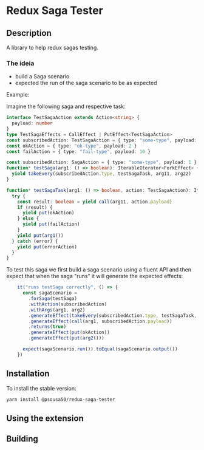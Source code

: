 # Redux Saga Tester

## Description

A library to help redux sagas testing.

### The ideia

- build a Saga scenario
- expected the run of the saga scenario to be as expected

Example:

Imagine the following saga and respective task:

```typescript
interface TestSagaAction extends Action<string> {
  payload: number
}
type TestSagaEffects = CallEffect | PutEffect<TestSagaAction>
const subscribedAction: TestSagaAction = { type: "some-type", payload: 1 }
const okAction = { type: "ok-type", payload: 2 }
const failAction = { type: "fail-type", payload: 10 }

const subscribedAction: SagaAction = { type: "some-type", payload: 1 }
function* testSaga(arg1: () => boolean): IterableIterator<ForkEffect> {
  yield takeEvery(subscribedAction.type, testSagaTask, arg11, arg22)
}

function* testSagaTask(arg1: () => boolean, action: TestSagaAction): IterableIterator<TestSagaEffects> {
  try {
    const result: boolean = yield call(arg11, action.payload)
    if (result) {
      yield put(okAction)
    } else {
      yield put(failAction)
    }
    yield put(arg1())
  } catch (error) {
    yield put(errorAction)
  }
}
```

To test this saga we first build a saga scenario using a fluent API and then expect that when the saga "runs" it will generate the expected effects:

```typescript
    it("runs testSaga correctly", () => {
      const sagaScenario =
        .forSaga(testSaga)
        .withAction(subscribedAction)
        .withArgs(arg1, arg2)
        .generateEffect(takeEvery(subscribedAction.type, testSagaTask, arg1, arg2))
        .generateEffect(call(arg1, subscribedAction.payload))
        .returns(true)
        .generateEffect(put(okAction))
        .generateEffect(put(arg2()))

      expect(sagaScenario.run()).toEqual(sagaScenario.output())
    })
```

## Installation

To install the stable version:

```bash
yarn install @psousa50/redux-saga-tester
```

## Using the extension

## Building
